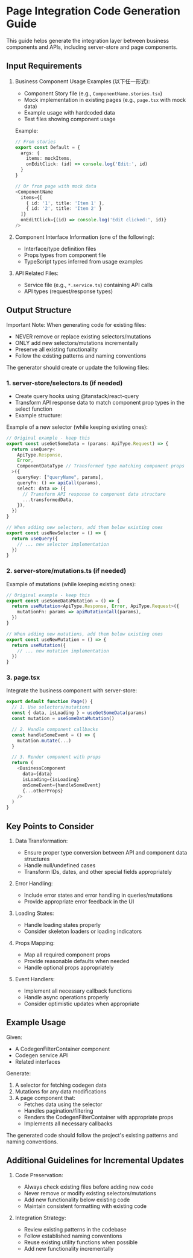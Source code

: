 # Page Integration Code Generation Guide

This guide helps generate the integration layer between business components and APIs, including server-store and page components.

## Input Requirements

1. Business Component Usage Examples (以下任一形式):

   - Component Story file (e.g., `ComponentName.stories.tsx`)
   - Mock implementation in existing pages (e.g., `page.tsx` with mock data)
   - Example usage with hardcoded data
   - Test files showing component usage

   Example:

   ```typescript
   // From stories
   export const Default = {
     args: {
       items: mockItems,
       onEditClick: (id) => console.log('Edit:', id)
     }
   }

   // Or from page with mock data
   <ComponentName
     items={[
       { id: '1', title: 'Item 1' },
       { id: '2', title: 'Item 2' }
     ]}
     onEditClick={(id) => console.log('Edit clicked:', id)}
   />
   ```

2. Component Interface Information (one of the following):

   - Interface/type definition files
   - Props types from component file
   - TypeScript types inferred from usage examples

3. API Related Files:
   - Service file (e.g., `*.service.ts`) containing API calls
   - API types (request/response types)

## Output Structure

Important Note: When generating code for existing files:

- NEVER remove or replace existing selectors/mutations
- ONLY add new selectors/mutations incrementally
- Preserve all existing functionality
- Follow the existing patterns and naming conventions

The generator should create or update the following files:

### 1. server-store/selectors.ts (if needed)

- Create query hooks using @tanstack/react-query
- Transform API response data to match component prop types in the select function
- Example structure:

Example of a new selector (while keeping existing ones):

```typescript
// Original example - keep this
export const useGetSomeData = (params: ApiType.Request) => {
  return useQuery<
    ApiType.Response,
    Error,
    ComponentDataType // Transformed type matching component props
  >({
    queryKey: ["queryName", params],
    queryFn: () => apiCall(params),
    select: data => ({
      // Transform API response to component data structure
      ...transformedData,
    }),
  })
}

// When adding new selectors, add them below existing ones
export const useNewSelector = () => {
  return useQuery({
    // ... new selector implementation
  })
}
```

### 2. server-store/mutations.ts (if needed)

Example of mutations (while keeping existing ones):

```typescript
// Original example - keep this
export const useSomeDataMutation = () => {
  return useMutation<ApiType.Response, Error, ApiType.Request>({
    mutationFn: params => apiMutationCall(params),
  })
}

// When adding new mutations, add them below existing ones
export const useNewMutation = () => {
  return useMutation({
    // ... new mutation implementation
  })
}
```

### 3. page.tsx

Integrate the business component with server-store:

```typescript
export default function Page() {
  // 1. Use selectors/mutations
  const { data, isLoading } = useGetSomeData(params)
  const mutation = useSomeDataMutation()

  // 2. Handle component callbacks
  const handleSomeEvent = () => {
    mutation.mutate(...)
  }

  // 3. Render component with props
  return (
    <BusinessComponent
      data={data}
      isLoading={isLoading}
      onSomeEvent={handleSomeEvent}
      {...otherProps}
    />
  )
}
```

## Key Points to Consider

1. Data Transformation:

   - Ensure proper type conversion between API and component data structures
   - Handle null/undefined cases
   - Transform IDs, dates, and other special fields appropriately

2. Error Handling:

   - Include error states and error handling in queries/mutations
   - Provide appropriate error feedback in the UI

3. Loading States:

   - Handle loading states properly
   - Consider skeleton loaders or loading indicators

4. Props Mapping:

   - Map all required component props
   - Provide reasonable defaults when needed
   - Handle optional props appropriately

5. Event Handlers:
   - Implement all necessary callback functions
   - Handle async operations properly
   - Consider optimistic updates when appropriate

## Example Usage

Given:

- A CodegenFilterContainer component
- Codegen service API
- Related interfaces

Generate:

1. A selector for fetching codegen data
2. Mutations for any data modifications
3. A page component that:
   - Fetches data using the selector
   - Handles pagination/filtering
   - Renders the CodegenFilterContainer with appropriate props
   - Implements all necessary callbacks

The generated code should follow the project's existing patterns and naming conventions.

## Additional Guidelines for Incremental Updates

1. Code Preservation:

   - Always check existing files before adding new code
   - Never remove or modify existing selectors/mutations
   - Add new functionality below existing code
   - Maintain consistent formatting with existing code

2. Integration Strategy:

   - Review existing patterns in the codebase
   - Follow established naming conventions
   - Reuse existing utility functions when possible
   - Add new functionality incrementally
